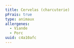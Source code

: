 ```yaml
---
title: Cervelas (charcuterie)
pFrais: true
type: animaux
allergenes:
  - Viande
  - Porc
uuid: c4a10afc
---
```


